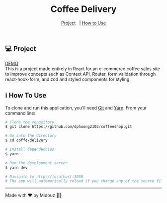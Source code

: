 <h1 align="center">
  Coffee Delivery
</h1>

<p align="center">
  <a href="#-project">Project</a>&nbsp;&nbsp;&nbsp;|
  <a href="#-how-to-use">How to Use</a>
</p>

<br/>

## 💻 Project
[DEMO](https://coffeshop.midouz.com)
<br/>
This is a project made entirely in React for an e-commerce coffee sales site to improve concepts such as Context API, Router, form validation through react-hook-form, and zod and styled components for styling.

## ℹ️ How To Use

To clone and run this application, you'll need [Git](https://git-scm.com) and [Yarn](https://legacy.yarnpkg.com). From your command line:

```bash
# Clone the repository
$ git clone https://github.com/dphuong2103/coffeeshop.git

# Go into the directory
$ cd coffe-delivery

# Install dependencies
$ yarn

# Run the development server
$ yarn dev

# Navigate to http://localhost:3000
# The app will automatically reload if you change any of the source files.
```

---

Made with ♥ by Midouz 👋🏻
